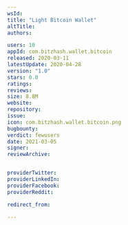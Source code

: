 ```yaml
---
wsId: 
title: "Light Bitcoin Wallet"
altTitle: 
authors:

users: 10
appId: com.bitzhash.wallet.bitcoin
released: 2020-03-11
latestUpdate: 2020-04-28
version: "1.0"
stars: 0.0
ratings: 
reviews: 
size: 8.8M
website: 
repository: 
issue: 
icon: com.bitzhash.wallet.bitcoin.png
bugbounty: 
verdict: fewusers
date: 2021-03-05
signer: 
reviewArchive:


providerTwitter: 
providerLinkedIn: 
providerFacebook: 
providerReddit: 

redirect_from:

---
```



